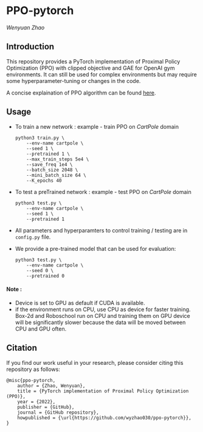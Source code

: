 # PPO-pytorch
_Wenyuan Zhao_

## Introduction

This repository provides a PyTorch implementation of Proximal Policy Optimization (PPO) with clipped objective and GAE for OpenAI gym environments. It can still be used for complex environments but may require some hyperparameter-tuning or changes in the code.

A concise explaination of PPO algorithm can be found [here](https://stackoverflow.com/questions/46422845/what-is-the-way-to-understand-proximal-policy-optimization-algorithm-in-rl).


## Usage

- To train a new network : example - train PPO on *CartPole* domain   

  ```
  python3 train.py \
      --env-name cartpole \
      --seed 1 \
      --pretrained 1 \
      --max_train_steps 5e4 \
      --save_freq 1e4 \
      --batch_size 2048 \
      --mini_batch_size 64 \
      --K_epochs 40
  ```

- To test a preTrained network : example - test PPO on *CartPole* domain 

  ```
  python3 test.py \
      --env-name cartpole \
      --seed 1 \
      --pretrained 1
  ```

- All parameters and hyperparamters to control training / testing are in `config.py` file.

* We provide a pre-trained model that can be used for evaluation: 

  ```
  python3 test.py \
      --env-name cartpole \
      --seed 0 \
      --pretrained 0
  ```

#### Note :
  - Device is set to GPU as default if CUDA is available.
  - if the environment runs on CPU, use CPU as device for faster training. Box-2d and Roboschool run on CPU and training them on GPU device will be significantly slower because the data will be moved between CPU and GPU often.


## Citation

If you find our work useful in your research, please consider citing this repository as follows:

```
@misc{ppo-pytorch,
    author = {Zhao, Wenyuan},
    title = {PyTorch implementation of Proximal Policy Optimization (PPO)},
    year = {2022},
    publisher = {GitHub},
    journal = {GitHub repository},
    howpublished = {\url{https://github.com/wyzhao030/ppo-pytorch}},
}
```